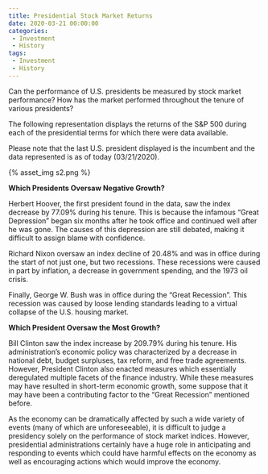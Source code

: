 ```yaml
---
title: Presidential Stock Market Returns
date: 2020-03-21 00:00:00
categories:
 - Investment
 - History
tags:
 - Investment
 - History
---
```

Can the performance of U.S. presidents be measured by stock market performance? How has the market performed throughout the tenure of various presidents?

The following representation displays the returns of the S&P 500 during each of the presidential terms for which there were data available.

Please note that the last U.S. president displayed is the incumbent and the data represented is as of today (03/21/2020).

{% asset_img s2.png %}

**Which Presidents Oversaw Negative Growth?**

Herbert Hoover, the first president found in the data, saw the index decrease by 77.09% during his tenure. This is because the infamous “Great Depression” began six months after he took office and continued well after he was gone. The causes of this depression are still debated, making it difficult to assign blame with confidence.

Richard Nixon oversaw an index decline of 20.48% and was in office during the start of not just one, but two recessions. These recessions were caused in part by inflation, a decrease in government spending, and the 1973 oil crisis.

Finally, George W. Bush was in office during the “Great Recession”. This recession was caused by loose lending standards leading to a virtual collapse of the U.S. housing market.

**Which President Oversaw the Most Growth?**

Bill Clinton saw the index increase by 209.79% during his tenure. His administration’s economic policy was characterized by a decrease in national debt, budget surpluses, tax reform, and free trade agreements. However, President Clinton also enacted measures which essentially deregulated multiple facets of the finance industry. While these measures may have resulted in short-term economic growth, some suppose that it may have been a contributing factor to the “Great Recession” mentioned before.

As the economy can be dramatically affected by such a wide variety of events (many of which are unforeseeable), it is difficult to judge a presidency solely on the performance of stock market indices. However, presidential administrations certainly have a huge role in anticipating and responding to events which could have harmful effects on the economy as well as encouraging actions which would improve the economy.
